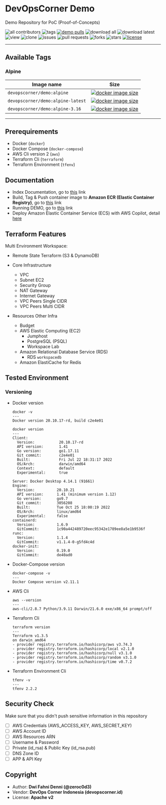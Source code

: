 # DevOpsCorner Demo

Demo Repository for PoC (Proof-of-Concepts)

![all contributors](https://img.shields.io/github/contributors/devopscorner/demo)
![tags](https://img.shields.io/github/v/tag/devopscorner/demo?sort=semver)
[![demo pulls](https://img.shields.io/docker/pulls/devopscorner/demo.svg?label=demo%20pulls&logo=docker)](https://hub.docker.com/r/devopscorner/demo/)
![download all](https://img.shields.io/github/downloads/devopscorner/demo/total.svg)
![download latest](https://img.shields.io/github/downloads/devopscorner/demo/0.1/total)
![view](https://views.whatilearened.today/views/github/devopscorner/demo.svg)
![clone](https://img.shields.io/badge/dynamic/json?color=success&label=clone&query=count&url=https://raw.githubusercontent.com/devopscorner/demo/master/clone.json?raw=True&logo=github)
![issues](https://img.shields.io/github/issues/devopscorner/demo)
![pull requests](https://img.shields.io/github/issues-pr/devopscorner/demo)
![forks](https://img.shields.io/github/forks/devopscorner/demo)
![stars](https://img.shields.io/github/stars/devopscorner/demo)
[![license](https://img.shields.io/github/license/devopscorner/demo)](https://img.shields.io/github/license/devopscorner/demo)

---

## Available Tags

### Alpine

| Image name                        | Size                                                                                                                                                                                                                                                 |
| --------------------------------- | ---------------------------------------------------------------------------------------------------------------------------------------------------------------------------------------------------------------------------------------------------- |
| `devopscorner/demo:alpine`        | [![docker image size](https://img.shields.io/docker/image-size/devopscorner/demo/alpine.svg?label=Image%20size&logo=docker)](https://hub.docker.com/repository/docker/devopscorner/demo/tags?page=1&ordering=last_updated&name=alpine)               |
| `devopscorner/demo:alpine-latest` | [![docker image size](https://img.shields.io/docker/image-size/devopscorner/demo/alpine-latest.svg?label=Image%20size&logo=docker)](https://hub.docker.com/repository/docker/devopscorner/demo/tags?page=1&ordering=last_updated&name=alpine-latest) |
| `devopscorner/demo:alpine-3.16`   | [![docker image size](https://img.shields.io/docker/image-size/devopscorner/demo/alpine-3.16.svg?label=Image%20size&logo=docker)](https://hub.docker.com/repository/docker/devopscorner/demo/tags?page=1&ordering=last_updated&name=alpine-3.16)     |

---

## Prerequirements

- Docker (`docker`)
- Docker Compose (`docker-compose`)
- AWS Cli version 2 (`aws`)
- Terraform Cli (`terraform`)
- Terraform Environment (`tfenv`)

## Documentation

- Index Documentation, go to [this](docs/README.md) link
- Build, Tag & Push container image to **Amazon ECR (Elastic Container Registry)**, go to [this](docs/container-demo-ecr.md) link
- Running DEMO, go to [this](docs/container-demo-run.md) link
- Deploy Amazon Elastic Container Service (ECS) with AWS Copilot, detail [here](docs/container-demo-ecs-copilot.md)

## Terraform Features

Multi Environment Workspace:

- Remote State Terraform (S3 & DynamoDB)

- Core Infrastructure

  - VPC
  - Subnet EC2
  - Security Group
  - NAT Gateway
  - Internet Gateway
  - VPC Peers Single CIDR
  - VPC Peers Multi CIDR

- Resources Other Infra
  - Budget
  - AWS Elastic Computing (EC2)
    - Jumphost
    - PostgreSQL (PSQL)
    - Workspace Lab
  - Amazon Relational Database Service (RDS)
    - RDS `workspacedb`
  - Amazon ElastiCache for Redis

## Tested Environment

### Versioning

- Docker version

  ```
  docker -v
  ---
  Docker version 20.10.17-rd, build c2e4e01

  docker version
  ---
  Client:
    Version:           20.10.17-rd
    API version:       1.41
    Go version:        go1.17.11
    Git commit:        c2e4e01
    Built:             Fri Jul 22 18:31:17 2022
    OS/Arch:           darwin/amd64
    Context:           default
    Experimental:      true

  Server: Docker Desktop 4.14.1 (91661)
  Engine:
    Version:          20.10.21
    API version:      1.41 (minimum version 1.12)
    Go version:       go9.7
    Git commit:       3056208
    Built:            Tue Oct 25 18:00:19 2022
    OS/Arch:          linux/amd64
    Experimental:     false
  containerd:
    Version:          1.6.9
    GitCommit:        1c90a442489720eec95342e1789ee8a5e1b9536f
  runc:
    Version:          1.1.4
    GitCommit:        v1.1.4-0-g5fd4c4d
  docker-init:
    Version:          0.19.0
    GitCommit:        de40ad0
  ```

- Docker-Compose version

  ```
  docker-compose -v
  ---
  Docker Compose version v2.11.1
  ```

- AWS Cli

  ```
  aws --version
  ---
  aws-cli/2.8.7 Python/3.9.11 Darwin/21.6.0 exe/x86_64 prompt/off
  ```

- Terraform Cli

  ```
  terraform version
  ---
  Terraform v1.3.5
  on darwin_amd64
  - provider registry.terraform.io/hashicorp/aws v3.74.3
  - provider registry.terraform.io/hashicorp/local v2.1.0
  - provider registry.terraform.io/hashicorp/null v3.1.0
  - provider registry.terraform.io/hashicorp/random v3.1.0
  - provider registry.terraform.io/hashicorp/time v0.7.2
  ```

- Terraform Environment Cli

  ```
  tfenv -v
  ---
  tfenv 2.2.2
  ```

## Security Check

Make sure that you didn't push sensitive information in this repository

- [ ] AWS Credentials (AWS_ACCESS_KEY, AWS_SECRET_KEY)
- [ ] AWS Account ID
- [ ] AWS Resources ARN
- [ ] Username & Password
- [ ] Private (id_rsa) & Public Key (id_rsa.pub)
- [ ] DNS Zone ID
- [ ] APP & API Key

## Copyright

- Author: **Dwi Fahni Denni (@zeroc0d3)**
- Vendor: **DevOps Corner Indonesia (devopscorner.id)**
- License: **Apache v2**
